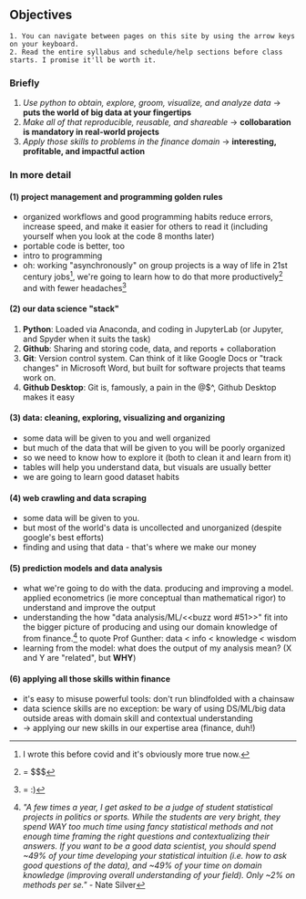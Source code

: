 ## Objectives 

```{tip}
1. You can navigate between pages on this site by using the arrow keys on your keyboard.
2. Read the entire syllabus and schedule/help sections before class starts. I promise it'll be worth it. 
```

### Briefly 
1.    _Use python to obtain, explore, groom, visualize, and analyze data_ &rightarrow;  **puts the world of big data at your fingertips**
2.    _Make all of that reproducible, reusable, and shareable_ &rightarrow; **collobaration is mandatory in real-world projects**
3.    _Apply those skills to problems in the finance domain_ &rightarrow; **interesting, profitable, and impactful action**

### In more detail 

#### (1) project management and programming golden rules 

- organized workflows and good programming habits reduce errors, increase speed, and make it easier for others to read it (including yourself when you look at the code 8 months later)
- portable code is better, too 	 
- intro to programming	
- oh: working "asynchronously" on group projects is a way of life in 21st century jobs[^async21], we're going to learn how to do that more productively[^produc] and with fewer headaches[^headache]

[^async21]: I wrote this before covid and it's obviously more true now.
[^produc]: = \$\$\$
[^headache]: = :) 

#### (2) our data science "stack" 

1. **Python**: Loaded via Anaconda, and coding in JupyterLab (or Jupyter, and Spyder when it suits the task)
2. **Github**: Sharing and storing code, data, and reports + collaboration
3. **Git**: Version control system. Can think of it like Google Docs or "track changes" in Microsoft Word, but built for software projects that teams work on.  
4. **Github Desktop**: Git is, famously, a pain in the @$^, Github Desktop makes it easy

#### (3) data: cleaning, exploring, visualizing and organizing 

- some data will be given to you and well organized
- but much of the data that will be given to you will be poorly organized
- so we need to know how to explore it (both to clean it and learn from it)
- tables will help you understand data, but visuals are usually better
- we are going to learn good dataset habits
 
#### (4) web crawling and data scraping 

- some data will be given to you.
- but most of the world's data is uncollected and unorganized (despite google's best efforts)
- finding and using that data - that's where we make our money	

#### (5) prediction models and data analysis 

- what we're going to do with the data. producing and improving a model. applied econometrics (ie more conceptual than mathematical rigor) to understand and improve the output
- understanding the how "data analysis/ML/<<buzz word #51>>" fit into the bigger picture of producing and using our domain knowledge of from finance.[^nate] to quote Prof Gunther: data < info < knowledge < wisdom
- learning from the model:  what does the output of my analysis mean? (X and Y are "related", but **WHY**) 	

[^nate]: _"A few times a year, I get asked to be a judge of student statistical projects in politics or sports. While the students are very bright, they spend WAY too much time using fancy statistical methods and not enough time framing the right questions and contextualizing their answers. If you want to be a good data scientist, you should spend ~49% of your time developing your statistical intuition (i.e. how to ask good questions of the data), and ~49% of your time on domain knowledge (improving overall understanding of your field). Only ~2% on methods per se."_ - Nate Silver

#### (6) applying all those skills within finance 

- it's easy to misuse powerful tools: don't run blindfolded with a chainsaw
- data science skills are no exception: be wary of using DS/ML/big data outside areas with domain skill and contextual understanding
- &rarr; applying our new skills in our expertise area (finance, duh!)

